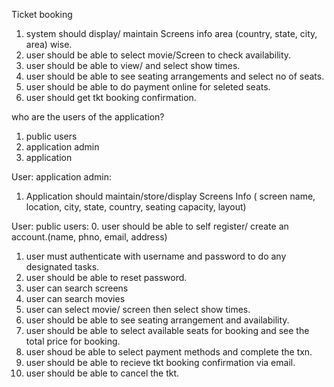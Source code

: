 Ticket booking


1. system should display/ maintain Screens info area (country, state, city, area) wise.
2. user should be able to select movie/Screen to check availability.
3. user should be able to view/ and select show times.
4. user should be able to see seating arrangements and select no of seats.
5. user should be able to do payment online for seleted seats.
6. user should get tkt booking confirmation.


who are the users of the application?
1. public users
2. application admin
3. application

User: application admin:
1. Application should maintain/store/display Screens Info ( screen name, location, city, state, country, seating capacity, layout)

User:  public users:
0. user should be able to self register/ create an account.(name, phno, email, address)
1. user must authenticate with username and password to do any designated tasks.
2. user should be able to reset password.
3. user can search screens
4. user can search movies
5. user can select movie/ screen then select show times.
6. user should be able to see seating arrangement and availability.
7. user should be able to select available seats for booking and see the total price for booking.
8. user shoud be able to select payment methods and complete the txn.
9. user should be able to recieve tkt booking confirmation via email.
10. user should be able to cancel the tkt.
